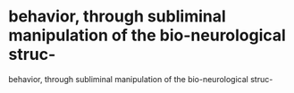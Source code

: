 # behavior, through subliminal manipulation of the bio-neurological struc-

behavior, through subliminal manipulation of the bio-neurological struc-
